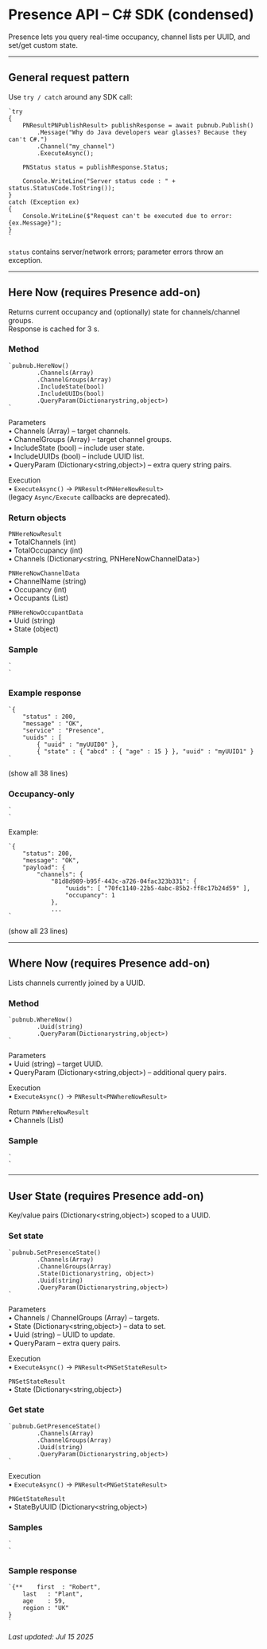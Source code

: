 # Presence API – C# SDK (condensed)

Presence lets you query real-time occupancy, channel lists per UUID, and set/get custom state.

---

## General request pattern
Use `try / catch` around any SDK call:

```  
`try  
{  
    PNResultPNPublishResult> publishResponse = await pubnub.Publish()  
        .Message("Why do Java developers wear glasses? Because they can't C#.")  
        .Channel("my_channel")  
        .ExecuteAsync();  
  
    PNStatus status = publishResponse.Status;  
  
    Console.WriteLine("Server status code : " + status.StatusCode.ToString());  
}  
catch (Exception ex)  
{  
    Console.WriteLine($"Request can't be executed due to error: {ex.Message}");  
}  
`
```

`status` contains server/network errors; parameter errors throw an exception.

---

## Here Now  (requires Presence add-on)
Returns current occupancy and (optionally) state for channels/channel groups.  
Response is cached for 3 s.

### Method
```  
`pubnub.HereNow()  
        .Channels(Array)  
        .ChannelGroups(Array)  
        .IncludeState(bool)  
        .IncludeUUIDs(bool)  
        .QueryParam(Dictionarystring,object>)  
`
```

Parameters  
• Channels (Array) – target channels.  
• ChannelGroups (Array) – target channel groups.  
• IncludeState (bool) – include user state.  
• IncludeUUIDs (bool) – include UUID list.  
• QueryParam (Dictionary<string,object>) – extra query string pairs.  

Execution  
• `ExecuteAsync()` → `PNResult<PNHereNowResult>`  
(legacy `Async/Execute` callbacks are deprecated).

### Return objects
`PNHereNowResult`  
• TotalChannels (int)  
• TotalOccupancy (int)  
• Channels (Dictionary<string, PNHereNowChannelData>)

`PNHereNowChannelData`  
• ChannelName (string)  
• Occupancy (int)  
• Occupants (List<PNHereNowOccupantData>)

`PNHereNowOccupantData`  
• Uuid (string)  
• State (object)

### Sample
```  
`  
`
```

### Example response
```  
`{  
    "status" : 200,  
    "message" : "OK",  
    "service" : "Presence",  
    "uuids" : [  
        { "uuid" : "myUUID0" },  
        { "state" : { "abcd" : { "age" : 15 } }, "uuid" : "myUUID1" }  
`
```
(show all 38 lines)

### Occupancy-only
```  
`  
`
```
Example:
```  
`{  
    "status": 200,  
    "message": "OK",  
    "payload": {  
        "channels": {  
            "81d8d989-b95f-443c-a726-04fac323b331": {  
                "uuids": [ "70fc1140-22b5-4abc-85b2-ff8c17b24d59" ],  
                "occupancy": 1  
            },  
            ...  
`
```
(show all 23 lines)

---

## Where Now  (requires Presence add-on)
Lists channels currently joined by a UUID.

### Method
```  
`pubnub.WhereNow()  
        .Uuid(string)  
        .QueryParam(Dictionarystring,object>)  
`
```

Parameters  
• Uuid (string) – target UUID.  
• QueryParam (Dictionary<string,object>) – additional query pairs.  

Execution  
• `ExecuteAsync()` → `PNResult<PNWhereNowResult>`

Return `PNWhereNowResult`  
• Channels (List<string>)

### Sample
```  
`  
`
```

---

## User State  (requires Presence add-on)
Key/value pairs (Dictionary<string,object>) scoped to a UUID.

### Set state
```  
`pubnub.SetPresenceState()  
        .Channels(Array)  
        .ChannelGroups(Array)  
        .State(Dictionarystring, object>)  
        .Uuid(string)  
        .QueryParam(Dictionarystring,object>)  
`
```

Parameters  
• Channels / ChannelGroups (Array) – targets.  
• State (Dictionary<string,object>) – data to set.  
• Uuid (string) – UUID to update.  
• QueryParam – extra query pairs.  

Execution  
• `ExecuteAsync()` → `PNResult<PNSetStateResult>`

`PNSetStateResult`  
• State (Dictionary<string,object>)

### Get state
```  
`pubnub.GetPresenceState()  
        .Channels(Array)  
        .ChannelGroups(Array)  
        .Uuid(string)  
        .QueryParam(Dictionarystring,object>)  
`
```

Execution  
• `ExecuteAsync()` → `PNResult<PNGetStateResult>`

`PNGetStateResult`  
• StateByUUID (Dictionary<string,object>)

### Samples
```  
`  
`
```

### Sample response
```  
`{**    first  : "Robert",  
    last   : "Plant",  
    age    : 59,  
    region : "UK"  
}  
`
```

_Last updated: Jul 15 2025_
